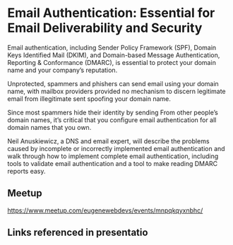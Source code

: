 # Email Authentication: Essential for Email Deliverability and Security

Email authentication, including Sender Policy Framework (SPF), Domain Keys Identified Mail (DKIM), and Domain-based Message Authentication, Reporting & Conformance (DMARC), is essential to protect your domain name and your company’s reputation.

Unprotected, spammers and phishers can send email using your domain name, with mailbox providers provided no mechanism to discern legitimate email from illegitimate sent spoofing your domain name.

Since most spammers hide their identity by sending From other people’s domain names, it’s critical that you configure email authentication for all domain names that you own.

Neil Anuskiewicz, a DNS and email expert, will describe the problems caused by incomplete or incorrectly implemented email authentication and walk through how to implement complete email authentication, including tools to validate email authentication and a tool to make reading DMARC reports easy.

## Meetup

https://www.meetup.com/eugenewebdevs/events/mnpqkqyxnbhc/

## Links referenced in presentatio
